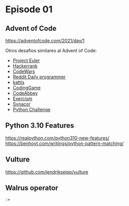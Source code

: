 # Episode 01

## Advent of Code

https://adventofcode.com/2021/day/1

Otros desafios similares al Advent of Code:

- [Project Euler](https://projecteuler.net/)
- [Hackerrank](https://www.hackerrank.com/contests/projecteuler/challenges)
- [CodeWars](https://www.codewars.com/)
- [Reddit Daily programmer](https://www.reddit.com/r/dailyprogrammer/)
- [kattis](https://open.kattis.com/)
- [CodingGame](https://www.codingame.com/)
- [CodeAbbey](http://www.codeabbey.com/)
- [Exercism](https://exercism.org/)
- [Synacor](https://challenge.synacor.com/)
- [Python Challenge](http://www.pythonchallenge.com/)

## Python 3.10 Features

https://realpython.com/python310-new-features/
https://benhoyt.com/writings/python-pattern-matching/

## Vulture

https://github.com/jendrikseipp/vulture

## Walrus operator

`:=`
